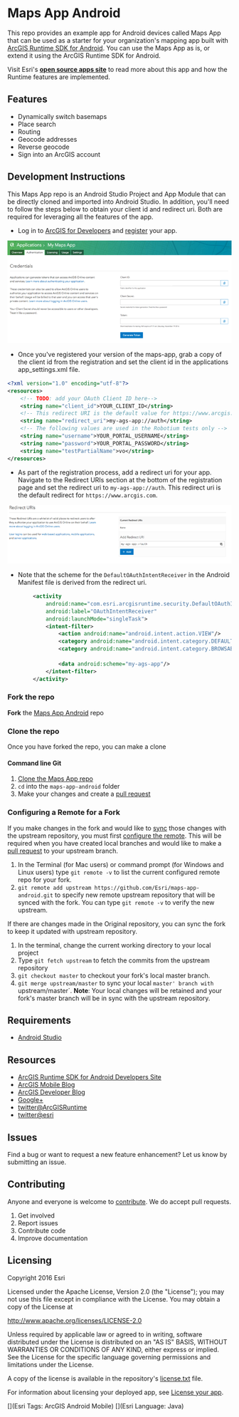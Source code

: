 # Maps App Android

This repo provides an example app for Android devices called Maps App that can be used as a 
starter for your organization's mapping app built with [ArcGIS Runtime SDK for Android](https://developers.arcgis.com/android/). You can use the Maps App as is, or extend it using the ArcGIS Runtime SDK for Android.
 
Visit Esri's [**open source apps site**](https://developers.arcgis.com/example-apps/maps-app-android/) to read more about this app and how the Runtime features are implemented.

## Features

 * Dynamically switch basemaps		
 * Place search		
 * Routing		
 * Geocode addresses		
 * Reverse geocode		
 * Sign into an ArcGIS account
 
## Development Instructions

This Maps App repo is an Android Studio Project and App Module that can be directly cloned and imported into Android Studio. In addition, you'll need to follow the steps below to obtain your client id and redirect uri. Both are required for leveraging all the features of the app.

* Log in to [ArcGIS for Developers](https://developers.arcgis.com/) and [register](https://developers.arcgis.com/applications/#/) your app.  

![](/docs/images/Register1.png)

* Once you've registered your version of the maps-app, grab a copy of the client id from the registration and set the client id in the applications app_settings.xml file.  

```xml
<?xml version="1.0" encoding="utf-8"?>
<resources>
    <!-- TODO: add your OAuth Client ID here-->
    <string name="client_id">YOUR_CLIENT_ID</string>
    <!-- This redirect URI is the default value for https://www.arcgis.com -->
    <string name="redirect_uri">my-ags-app://auth</string>
    <!-- The following values are used in the Robotium tests only -->
    <string name="username">YOUR_PORTAL_USERNAME</string>
    <string name="password">YOUR_PORTAL_PASSWORD</string>
    <string name="testPartialName">vo</string>
</resources>
```

* As part of the registration process, add a redirect uri for your app.  Navigate to the Redirect URIs section at the bottom of the registration page and set the redirect uri to `my-ags-app://auth`.  This redirect uri is the default redirect for `https://www.arcgis.com`.

![](/docs/images/Register2.png)

* Note that the scheme for the `DefaultOAuthIntentReceiver` in the Android Manifest file is derived from the redirect uri.

```xml
        <activity
            android:name="com.esri.arcgisruntime.security.DefaultOAuthIntentReceiver"
            android:label="OAuthIntentReceiver"
            android:launchMode="singleTask">
            <intent-filter>
                <action android:name="android.intent.action.VIEW"/>
                <category android:name="android.intent.category.DEFAULT"/>
                <category android:name="android.intent.category.BROWSABLE"/>

                <data android:scheme="my-ags-app"/>
            </intent-filter>
        </activity>
```

### Fork the repo

**Fork** the [Maps App Android](https://github.com/Esri/maps-app-android/fork) repo

### Clone the repo

Once you have forked the repo, you can make a clone

#### Command line Git

1. [Clone the Maps App repo](https://help.github.com/articles/fork-a-repo#step-2-clone-your-fork)
2. ```cd``` into the ```maps-app-android``` folder
3. Make your changes and create a [pull request](https://help.github.com/articles/creating-a-pull-request)

### Configuring a Remote for a Fork

If you make changes in the fork and would like to [sync](https://help.github.com/articles/syncing-a-fork/) those changes with the upstream repository, you must first [configure the remote](https://help.github.com/articles/configuring-a-remote-for-a-fork/). This will be required when you have created local branches and would like to make a [pull request](https://help.github.com/articles/creating-a-pull-request) to your upstream branch.

1. In the Terminal (for Mac users) or command prompt (for Windows and Linux users) type ```git remote -v``` to list the current configured remote repo for your fork.
2. ```git remote add upstream https://github.com/Esri/maps-app-android.git``` to specify new remote upstream repository that will be synced with the fork. You can type ```git remote -v``` to verify the new upstream.

If there are changes made in the Original repository, you can sync the fork to keep it updated with upstream repository.

1. In the terminal, change the current working directory to your local project
2. Type ```git fetch upstream``` to fetch the commits from the upstream repository
3. ```git checkout master``` to checkout your fork's local master branch.
4. ```git merge upstream/master``` to sync your local `master' branch with `upstream/master`. **Note**: Your local changes will be retained and your fork's master branch will be in sync with the upstream repository.

## Requirements

* [Android Studio](http://developer.android.com/sdk/index.html)

## Resources

* [ArcGIS Runtime SDK for Android Developers Site](https://developers.arcgis.com/android/)
* [ArcGIS Mobile Blog](http://blogs.esri.com/esri/arcgis/category/mobile/)
* [ArcGIS Developer Blog](http://blogs.esri.com/esri/arcgis/category/developer/)
* [Google+](https://plus.google.com/+esri/posts)
* [twitter@ArcGISRuntime](https://twitter.com/ArcGISRuntime)
* [twitter@esri](http://twitter.com/esri)

## Issues

Find a bug or want to request a new feature enhancement?  Let us know by submitting an issue.

## Contributing

Anyone and everyone is welcome to [contribute](https://github.com/Esri/maps-app-android/blob/master/CONTRIBUTING.md). We do accept pull requests.

1. Get involved
2. Report issues
3. Contribute code
4. Improve documentation

## Licensing

Copyright 2016 Esri

Licensed under the Apache License, Version 2.0 (the "License"); you may not use this file except in compliance with the License. You may obtain a copy of the License at

http://www.apache.org/licenses/LICENSE-2.0

Unless required by applicable law or agreed to in writing, software distributed under the License is distributed on an "AS IS" BASIS, WITHOUT WARRANTIES OR CONDITIONS OF ANY KIND, either express or implied. See the License for the specific language governing permissions and limitations under the License.

A copy of the license is available in the repository's [license.txt](https://github.com/Esri/maps-app-android/blob/master/license.txt) file.

For information about licensing your deployed app, see [License your app](https://developers.arcgis.com/android/guide/license-your-app.htm).

[](Esri Tags: ArcGIS Android Mobile)
[](Esri Language: Java)​

